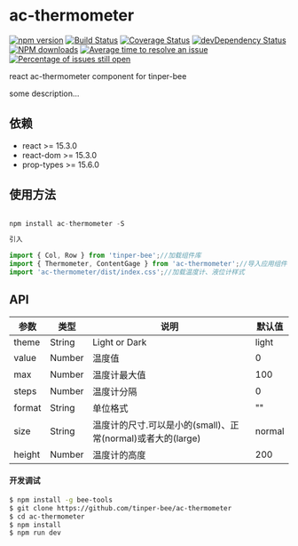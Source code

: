 # ac-thermometer

[![npm version](https://img.shields.io/npm/v/ac-thermometer.svg)](https://www.npmjs.com/package/ac-thermometer)
[![Build Status](https://img.shields.io/travis/tinper-bee/ac-thermometer/master.svg)](https://travis-ci.org/tinper-bee/ac-thermometer)
[![Coverage Status](https://coveralls.io/repos/github/tinper-bee/ac-thermometer/badge.svg?branch=master)](https://coveralls.io/github/tinper-bee/ac-thermometer?branch=master)
[![devDependency Status](https://img.shields.io/david/dev/tinper-bee/ac-thermometer.svg)](https://david-dm.org/tinper-bee/ac-thermometer#info=devDependencies)
[![NPM downloads](http://img.shields.io/npm/dm/ac-thermometer.svg?style=flat)](https://npmjs.org/package/ac-thermometer)
[![Average time to resolve an issue](http://isitmaintained.com/badge/resolution/tinper-bee/ac-thermometer.svg)](http://isitmaintained.com/project/tinper-bee/ac-thermometer "Average time to resolve an issue")
[![Percentage of issues still open](http://isitmaintained.com/badge/open/tinper-bee/ac-thermometer.svg)](http://isitmaintained.com/project/tinper-bee/ac-thermometer "Percentage of issues still open")


react ac-thermometer component for tinper-bee

some description...

## 依赖

- react >= 15.3.0
- react-dom >= 15.3.0
- prop-types >= 15.6.0

## 使用方法

```js

npm install ac-thermometer -S

引入

import { Col, Row } from 'tinper-bee';//加载组件库
import { Thermometer, ContentGage } from 'ac-thermometer';//导入应用组件
import 'ac-thermometer/dist/index.css';//加载温度计、液位计样式

```



## API

参数 | 类型 | 说明 | 默认值
---|---|---|---
theme|String|Light or Dark|light
value|Number|温度值|0
max|Number|温度计最大值|100
steps|Number|温度计分隔|0
format|String|单位格式|""
size|String|温度计的尺寸.可以是小的(small)、正常(normal)或者大的(large)|normal
height|Number|温度计的高度|200

#### 开发调试

```sh
$ npm install -g bee-tools
$ git clone https://github.com/tinper-bee/ac-thermometer
$ cd ac-thermometer
$ npm install
$ npm run dev
```
